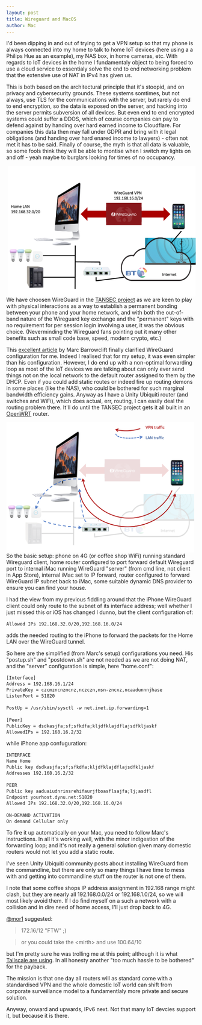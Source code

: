 ```yaml
---
layout: post
title: Wireguard and MacOS
author: Mac
---
```


I'd been dipping in and out of trying to get a VPN setup so that my phone is always connected into my home to talk to home IoT devices 
(here using a a Philips Hue as an example), my NAS box, in home cameras, etc.
With regards to IoT devices in the home I fundamentaly object to being forced 
to use a cloud service to essentialy solve the end to end networking problem that the extensive use of NAT in IPv4 has given us.

This is both based on the
architectural principle that it's stoopid, and on privacy and cybersecurity grounds. These systems somtimes, but not always, 
use TLS for the communications with the server, but rarely do end to end encryption, so the data is exposed on the server, 
and hacking into the server permits subversion of all devices. But even end to end encrypted systems could suffer a DDOS,
which of course companies can pay to defend against by handing over hard earned income to Cloudflare.
For companies this data then may fall under GDPR and bring with it legal obligations
(and handing over hard enared income to lawyers) - often not met it has to be said.
Finally of course, the myth is that all data is valuable, so some fools think they will be able to montise when
I switch my lights on and off - yeah maybe to burglars looking for times of no occupancy.

<img align="right" src="/images/Slide1.png" alt="network" width="500"  />
<p>
We have choosen WireGuard in the
<a href="https://www.horizon.ac.uk/project/tangible-security-project/">TANSEC project</a> as we 
are keen to play with physical interactions as a way to establish a permanent bonding between your
phone and your home network, and with both the out-of-band nature of the Wireguard key exchange and the
"permanent" keys with no requirement for per session login involving a user, it was the obvious choice.
(Neverminding the Wireguard fans pointing out it many other benefits such as small code base, speed, modern crypto, etc.)
</p>

<p>
 This <a href="https://barrowclift.me/post/wireguard-server-on-macos">excellent article</a>
by Marc Barrowclift finally clarified WireGuard configuration  for me. Indeed I realised that for my setup,
it was even simpler than his configuration. However, I do end up with a non-optimal forwarding loop as most of 
the IoT devices we are talking about can only ever send things not on the local network to the default router assigned 
to them by the DHCP. Even if you could add static routes or indeed fire up routing demons in some places (like the NAS),
who could be bothered for such marginal bandwidth efficiency gains. Anyway as I have 
a Unity Ubiquiti router (and switches and WiFi), 
which does actual, err, routing, I can easily deal the routing problem there. It'll do
 until the TANSEC project gets it all built in an <a href="https://openwrt.org">OpenWRT</a> router.
</p>

<img align="left" src="/images/Slide2.png" alt="network" width="500"  />
<p>So the basic setup: phone on 4G (or coffee shop WiFi) running standard Wireguard client,
home router configured to port forward default Wireguard port to internal iMac
running WireGuard "server" (from cmd line, not client in App Store), internal iMac set to IP forward,
router configured to forward WireGuard IP subnet back to iMac, some suitable dynamic DNS provider 
to ensure you can find your house.
</p>
<p>
I had the view from my previous fiddling around that the iPhone WireGuard client could only
route to the subnet of its interface address; well whether I just missed this or iOS has 
changed I dunno, but the client configuration of:
</p>


    Allowed IPs 192.168.32.0/20,192.168.16.0/24

adds the needed routing to the iPhone to forward the packets for the Home LAN over the WireGuard tunnel.

So here are the simplified (from Marc's setup) configurations you need. His "postup.sh" and "postdown.sh"
are not needed as we are not doing NAT, and the "server" configuration is simple, here "home.conf":

    [Interface]
    Address = 192.168.16.1/24
    PrivateKey = czcmzncnzmcnz,nczczn,msn-zncxz,ncaadunnnjhase
    ListenPort = 51820
    
    PostUp = /usr/sbin/sysctl -w net.inet.ip.forwarding=1  
    
    [Peer]        
    PublicKey = dsdkasjfa;sf;sfkdfa;kljdfklajdflajsdfkljaskf  
    AllowedIPs = 192.168.16.2/32  

while iPhone app confuguration:

    INTERFACE
    Name Home
    Public key dsdkasjfa;sf;sfkdfa;kljdfklajdflajsdfkljaskf
    Addresses 192.168.16.2/32
    
    PEER
    Public key aaduaiudnrinsrehifaurjfboasflsajfa;lj;asdfl
    Endpoint yourhost.dynu.net:51820
    Allowed IPs 192.168.32.0/20,192.168.16.0/24
    
    ON-DEMAND ACTIVATION
    On demand Cellular only

To fire it up automatically on your Mac, you need to follow Marc's instructions. 
In all it's working well, with the minor indigestion of the forwarding loop; and it's not 
really a general solution given many domestic routers would not let you add a static route.

I've seen Unity Ubiquiti community posts about installing WireGuard from the commandline, but 
there are only so many things I have time to mess with and getting into commandline stuff on
the router is not one of them.

I note that some coffee shops IP address assignment in 192.168 range might clash,
but they are nearly all 192.168.0.0/24 or 192.168.1.0/24, so we will most likely avoid them.
If I do
find myself on a such a network with a collision and in dire need of home access,
I'll just drop back to 4G.

[@mor1](https://github.com/mor1) suggested:

> 172.16/12 "FTW" ;)

> or you could take the \<mirth\> and use 100.64/10

but I'm pretty sure he was trolling me at this point; although it is 
what [Tailscale are using](https://tailscale.com/kb/1033/ip-and-dns-addresses).
In all honesty another "too much hassle to be bothered" for the payback.

The mission is that one day all routers will as standard come with a standardised VPN and the whole
domestic IoT world can shift from corporate surveillance model to a fundamentlaly more private and secure
solution.

Anyway, onward and upwards, IPv6 next. Not that many IoT devcies support it, but because it is there.




